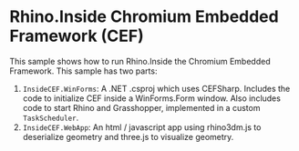 # Rhino.Inside Chromium Embedded Framework (CEF)

This sample shows how to run Rhino.Inside the Chromium Embedded Framework. 
This sample has two parts:
1. `InsideCEF.WinForms`: A .NET .csproj which uses CEFSharp. Includes the code to initialize CEF inside a WinForms.Form window. Also includes code to start Rhino and Grasshopper, implemented in a custom `TaskScheduler`.
2. `InsideCEF.WebApp`: An html / javascript app using rhino3dm.js to deserialize geometry and three.js to visualize geometry.


